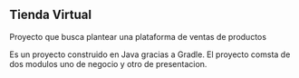 ## Tienda Virtual

Proyecto que busca plantear una plataforma de ventas de productos 

Es un proyecto construido en Java gracias a Gradle. El proyecto comsta de dos modulos uno de negocio y otro de presentacion. 